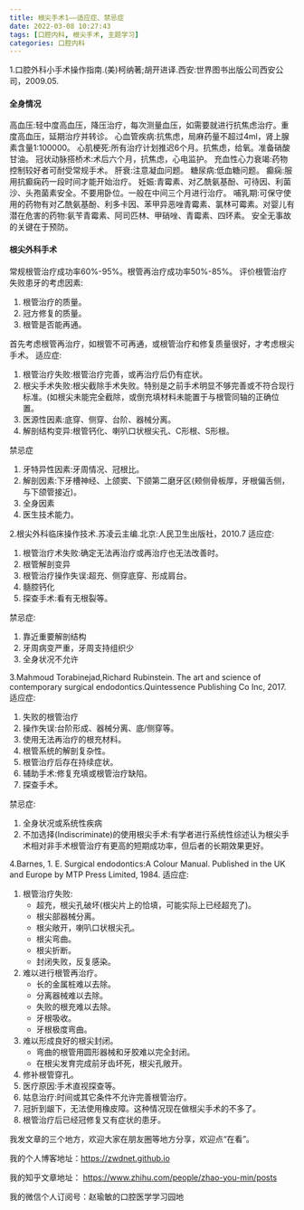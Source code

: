 ```yaml
---
title: 根尖手术1——适应症、禁忌症
date: 2022-03-08 10:27:43
tags: [口腔内科, 根尖手术, 主题学习]
categories: 口腔内科
---
```

1.口腔外科小手术操作指南.(美)柯纳著;胡开进译.西安:世界图书出版公司西安公司，2009.05.
#### 全身情况
高血压:轻中度高血压，降压治疗，每次测量血压，如需要就进行抗焦虑治疗。重度高血压，延期治疗并转诊。
心血管疾病:抗焦虑，局麻药量不超过4ml，肾上腺素含量1:100000。
心肌梗死:所有治疗计划推迟6个月。抗焦虑，给氧。准备硝酸甘油。
冠状动脉搭桥术:术后六个月，抗焦虑，心电监护。
充血性心力衰竭:药物控制较好者可耐受常规手术。
肝衰:注意凝血问题。
糖尿病:低血糖问题。
癫痫:服用抗癫痫药一段时间才能开始治疗。
妊娠:青霉素、对乙酰氨基酚、可待因、利菌沙、头孢菌素安全。不要用卧位。一般在中间三个月进行治疗。
哺乳期:可保守使用的药物有对乙酰氨基酚、利多卡因、苯甲异恶唑青霉素、氯林可霉素。对婴儿有潜在危害的药物:氨苄青霉素、阿司匹林、甲硝唑、青霉素、四环素。
安全无事故的关键在于预防。
#### 根尖外科手术
常规根管治疗成功率60%-95%。根管再治疗成功率50%-85%。
评价根管治疗失败患牙的考虑因素:
1. 根管治疗的质量。
2. 冠方修复的质量。
3. 根管是否能再通。

首先考虑根管再治疗，如根管不可再通，或根管治疗和修复质量很好，才考虑根尖手术。
适应症:
1. 根管治疗失败:根管治疗完善，或再治疗后仍有症状。
2. 根尖手术失败:根尖截除手术失败。特别是之前手术明显不够完善或不符合现行标准。(如根尖未能完全截除，或倒充填材料未能置于与根管同轴的正确位置。
3. 医源性因素:底穿、侧穿、台阶、器械分离。
4. 解剖结构变异:根管钙化、喇叭口状根尖孔、C形根、S形根。

禁忌症
1. 牙特异性因素:牙周情况、冠根比。
2. 解剖因素:下牙槽神经、上颌窦、下颌第二磨牙区(颊侧骨板厚，牙根偏舌侧，与下颌管接近)。
3. 全身因素
4. 医生技术能力。

2.根尖外科临床操作技术.苏凌云主编.北京:人民卫生出版社，2010.7
适应症:
1. 根管治疗术失败:确定无法再治疗或再治疗也无法改善时。
2. 根管解剖变异
3. 根管治疗操作失误:超充、侧穿底穿、形成肩台。
4. 髓腔钙化
5. 探查手术:看有无根裂等。

禁忌症:
1. 靠近重要解剖结构
2. 牙周病变严重，牙周支持组织少
3. 全身状况不允许


3.Mahmoud Torabinejad,Richard Rubinstein. The art and science of contemporary surgical endodontics.Quintessence Publishing Co Inc, 2017.
适应症:
1. 失败的根管治疗
2. 操作失误:台阶形成、器械分离、底/侧穿等。
3. 使用无法再治疗的根充材料。
4. 根管系统的解剖复杂性。
5. 根管治疗后存在持续症状。
6. 辅助手术:修复充填或根管治疗缺陷。
7. 探查手术。

禁忌症:
1. 全身状况或系统性疾病
2. 不加选择(Indiscriminate)的使用根尖手术:有学者进行系统性综述认为根尖手术相对非手术根管治疗有更高的短期成功率，但后者的长期效果更好。

4.Barnes, 1. E. Surgical endodontics:A Colour Manual. Published in the UK and Europe by  MTP Press Limited, 1984.
适应症:
1. 根管治疗失败:
    - 超充，根尖孔破坏(根尖片上的恰填，可能实际上已经超充了)。
    - 根尖部器械分离。
    - 根尖敞开，喇叭口状根尖孔。
    - 根尖弯曲。
    - 根尖折断。
    - 封闭失败，反复感染。
2. 难以进行根管再治疗。
    - 长的金属桩难以去除。
    - 分离器械难以去除。
    - 失败的根充难以去除。
    - 牙根吸收。
    - 牙根极度弯曲。
3. 难以形成良好的根尖封闭。
    - 弯曲的根管用圆形器械和牙胶难以完全封闭。
    - 在根尖发育完成前牙齿坏死，根尖孔敞开。
4. 修补根管穿孔。
5. 医疗原因:手术直视探查等。
6. 姑息治疗:时间或其它条件不允许完善根管治疗。
7. 冠折到龈下，无法使用橡皮障。这种情况现在做根尖手术的不多了。
8. 根管治疗后已经冠修复又有症状的患牙。


我发文章的三个地方，欢迎大家在朋友圈等地方分享，欢迎点“在看”。

我的个人博客地址：https://zwdnet.github.io

我的知乎文章地址： https://www.zhihu.com/people/zhao-you-min/posts

我的微信个人订阅号：赵瑜敏的口腔医学学习园地

